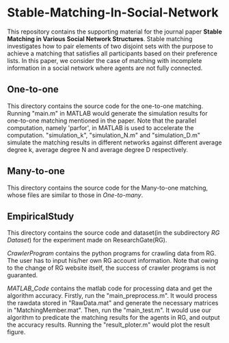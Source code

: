 # Stable-Matching-In-Social-Network
This repository contains the supporting material for the journal paper **Stable Matching in Various Social Network Structures**. Stable matching investigates how to pair elements of two disjoint sets with the purpose to achieve a matching that satisfies all participants based on their preference lists. In this paper, we consider the case of matching with incomplete information in a social network where agents are not fully connected.

## One-to-one
This directory contains the source code for the one-to-one matching. Running "main.m" in MATLAB would generate the simulation results for one-to-one matching mentioned in the paper. Note that the parallel computation, namely 'parfor', in MATLAB is used to accelerate the computation. "simulation_k", "simulation_N.m" and "simulation_D.m" simulate the matching results in different networks against different average degree k, average degree N and average degree D respectively.

## Many-to-one
This directory contains the source code for the Many-to-one matching, whose files are similar to those in *One-to-many*.

## EmpiricalStudy
This directory contains the source code and dataset(in the subdirectory *RG Dataset*) for the experiment made on ResearchGate(RG). 

*CrawlerProgram* contains the python programs for crawling data from RG. The user has to input his/her own RG account information. Note that owing to the change of RG website itself, the success of crawler programs is not guaranted. 

*MATLAB_Code* contains the matlab code for processing data and get the algorithm accuracy. Firstly, run the "main_preprocess.m". It would process the rawdata stored in "RawData.mat" and generate the necessary matrices in "MatchingMember.mat". Then, run the "main_test.m". It would use our algorithm to predicate the matching results for the agents in RG, and output the accuracy results. Running the "result_ploter.m" would plot the result figure.
